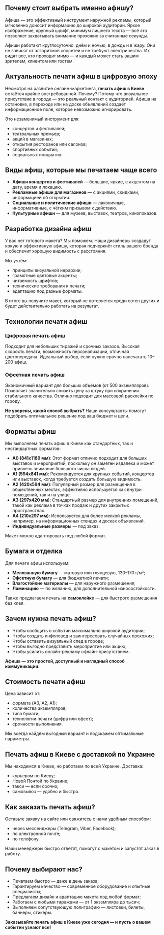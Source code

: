 ## Почему стоит выбрать именно афишу?

Афиша — это эффективный инструмент наружной рекламы, который мгновенно доносит информацию до широкой аудитории. Яркое изображение, крупный шрифт, минимум лишнего текста — всё это позволяет захватывать внимание прохожих за считанные секунды.

Афиши работают круглосуточно: днём и ночью, в дождь и в жару. Они не зависят от алгоритмов соцсетей и не требуют электричества. Их видят все, кто проходит мимо — и каждый может стать вашим зрителем, клиентом или гостем.

## Актуальность печати афиш в цифровую эпоху

Несмотря на развитие онлайн-маркетинга, **печать афиш в Киеве** остаётся крайне востребованной. Почему? Потому что визуальное присутствие в городе — это реальный контакт с аудиторией. Афиша на остановке, в переходе или на доске объявлений создаёт информационное поле, которое невозможно игнорировать.

Это незаменимый инструмент для:

- концертов и фестивалей;
- театральных премьер;
- акций в магазинах;
- открытия ресторанов или салонов;
- спортивных событий;
- социальных инициатив.

## Виды афиш, которые мы печатаем чаще всего

- **Афиши концертов и фестивалей** — большие, яркие, с акцентом на дату, время и локацию.
- **Рекламные афиши для магазинов** — с акциями, скидками, информацией об открытии.
- **Социальные и политические афиши** — лаконичные, информативные, с чётким призывом к действию.
- **Культурные афиши** — для музеев, выставок, театров, кинопоказов.

## Разработка дизайна афиш

У вас нет готового макета? Мы поможем. Наши дизайнеры создадут яркую и эффективную афишу, которая подчеркнёт стиль вашего бренда и обеспечит хорошую видимость с расстояния.

Мы учтём:

- принципы визуальной иерархии;
- грамотные цветовые акценты;
- читаемость шрифтов;
- технические требования к печати;
- адаптацию под разные форматы.

В итоге вы получите макет, который не потеряется среди сотен других и будет действительно работать на результат.

## Технологии печати афиш

### Цифровая печать афиш

Подходит для небольших тиражей и срочных заказов. Высокая скорость печати, возможность персонализации, отличная цветопередача. Идеальный выбор, если нужно срочно напечатать 10–200 афиш.

### Офсетная печать афиш

Экономичный вариант для больших объёмов (от 500 экземпляров). Позволяет значительно снизить цену за штуку при сохранении стабильного качества. Отлично подходит для массовой расклейки по городу.

**Не уверены, какой способ выбрать?** Наши консультанты помогут подобрать оптимальное решение под ваш бюджет и цели.

## Форматы афиш

Мы выполняем печать афиш в Киеве как стандартных, так и нестандартных форматов:

- **A0 (841x1189 мм)**: Этот формат отлично подходит для больших выставок и мероприятий, поскольку он заметен издалека и может привлечь внимание большого числа людей.
- **A1 (594x841 мм)**: Рекомендуется для крупных событий, концертов или выставок, когда требуется создать большую видимость.
- **A2 (420x594 мм)**: Популярный размер для размещения в общественных местах, эффективно используется как внутри помещений, так и на улице.
- **A3 (297x420 мм)**: Стандартный размер для внутренних помещений, такой как реклама в точках продаж и других закрытых пространствах.
- **A4 (210x297 мм)**: Используется для более мелкой рекламы, например, на информационных стендах и досках объявлений.
- **Индивидуальные размеры** — под заказ.

Макет можно адаптировать под любой формат.

## Бумага и отделка

Для печати афиш используем:

- **Мелованную бумагу** — матовую или глянцевую, 130–170 г/м²;
- **Офсетную бумагу** — для бюджетной печати;
- **Влагостойкие материалы** — для наружного размещения;
- **Ламинацию** — по желанию, для дополнительной износостойкости.

Также предлагаем печать на **самоклейке** — для быстрого размещения без клея.

## Зачем нужна печать афиш?

- Чтобы сообщить о событии максимально широкой аудитории;
- Чтобы создать инфоповод и заинтересовать случайных прохожих;
- Чтобы оставить визуальный след в городе;
- Чтобы выгодно представить мероприятие или акцию;
- Чтобы усилить онлайн-рекламу офлайн-присутствием.

**Афиша — это простой, доступный и наглядный способ коммуникации.**

## Стоимость печати афиш

Цена зависит от:

- формата (A3, A2, A1);
- количества экземпляров;
- типа бумаги;
- технологии печати (цифра или офсет);
- срочности выполнения.

Мы всегда найдём выгодный вариант и подскажем оптимальные параметры.

## Печать афиш в Киеве с доставкой по Украине

Мы находимся в Киеве, но работаем по всей Украине. Доставка:

- курьером по Киеву;
- Новой Почтой по Украине;
- такси — если срочно;
- самовывоз — удобно и быстро.

## Как заказать печать афиш?

Оставьте заявку на сайте или свяжитесь с нами удобным способом:

- через мессенджеры (Telegram, Viber, Facebook);
- по электронной почте;
- по телефону.

Наши менеджеры быстро ответят, помогут с макетом и запустят заказ в работу.

## Почему выбирают нас?

- Печатаем быстро — даже в день заказа;
- Гарантируем качество — современное оборудование и опытные специалисты;
- Предлагаем дизайн и адаптацию макета под любой формат;
- Работаем с любыми тиражами — от 1 экземпляра до тысяч;
- Выполняем сопутствующую полиграфию — листовки, билеты, баннеры, стикеры.

**Заказывайте печать афиш в Киеве уже сегодня — и пусть о вашем событии узнают все!**